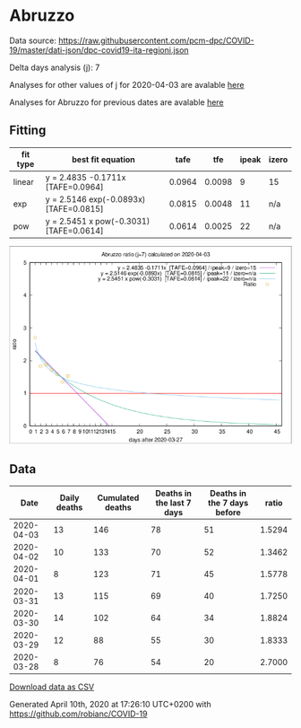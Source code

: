 # Abruzzo

Data source: https://raw.githubusercontent.com/pcm-dpc/COVID-19/master/dati-json/dpc-covid19-ita-regioni.json

Delta days analysis (j): 7

Analyses for other values of j for 2020-04-03 are avalable [here](../README.md)

Analyses for Abruzzo for previous dates are avalable [here](../../README.md)

## Fitting 
|fit type|best fit equation|tafe|tfe|ipeak|izero|
|-------|-----|--------|------|---|---|
|linear|y = 2.4835 -0.1711x  [TAFE=0.0964]|0.0964|0.0098|9|15|
|exp|y = 2.5146 exp(-0.0893x)  [TAFE=0.0815]|0.0815|0.0048|11|n/a|
|pow|y = 2.5451 x pow(-0.3031)  [TAFE=0.0614]|0.0614|0.0025|22|n/a|

![Plot](COVID-19_abruzzo_j7_2020-04-03.png)

## Data
|Date|Daily deaths|Cumulated deaths|Deaths in the last 7 days|Deaths in the 7 days before|ratio|
|----|----------|-----------|-------|--------------------|-----|
|2020-04-03|13|146|78|51|1.5294|
|2020-04-02|10|133|70|52|1.3462|
|2020-04-01|8|123|71|45|1.5778|
|2020-03-31|13|115|69|40|1.7250|
|2020-03-30|14|102|64|34|1.8824|
|2020-03-29|12|88|55|30|1.8333|
|2020-03-28|8|76|54|20|2.7000|

[Download data as CSV](COVID-19_abruzzo_j7_2020-04-03.csv)

Generated April 10th, 2020 at 17:26:10 UTC+0200 with https://github.com/robianc/COVID-19
